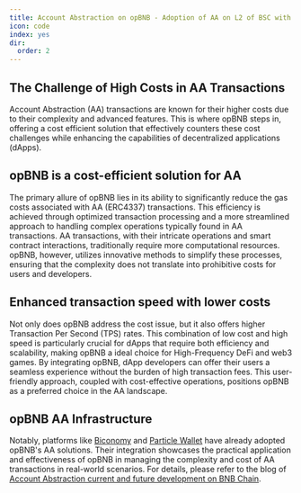 ```yaml
---
title: Account Abstraction on opBNB - Adoption of AA on L2 of BSC with cost efficiency
icon: code
index: yes
dir:
  order: 2
---
```


## The Challenge of High Costs in AA Transactions
Account Abstraction (AA) transactions are known for their higher costs due to their complexity and advanced features. This is where opBNB steps in, offering a cost efficient solution that effectively counters these cost challenges while enhancing the capabilities of decentralized applications (dApps).

## opBNB is a cost-efficient solution for AA 
The primary allure of opBNB lies in its ability to significantly reduce the gas costs associated with AA (ERC4337) transactions. This efficiency is achieved through optimized transaction processing and a more streamlined approach to handling complex operations typically found in AA transactions. AA transactions, with their intricate operations and smart contract interactions, traditionally require more computational resources. opBNB, however, utilizes innovative methods to simplify these processes, ensuring that the complexity does not translate into prohibitive costs for users and developers.

## Enhanced transaction speed with lower costs
Not only does opBNB address the cost issue, but it also offers higher Transaction Per Second (TPS) rates. This combination of low cost and high speed is particularly crucial for dApps that require both efficiency and scalability, making opBNB a ideal choice for High-Frequency DeFi and web3 games. By integrating opBNB, dApp developers can offer their users a seamless experience without the burden of high transaction fees. This user-friendly approach, coupled with cost-effective operations, positions opBNB as a preferred choice in the AA landscape.

## opBNB AA Infrastructure   

Notably, platforms like [Biconomy](https://docs.biconomy.io/supportedchains/) and [Particle Wallet](https://docs.particle.network/overview/available-networks) have already adopted opBNB's AA solutions. Their integration showcases the practical application and effectiveness of opBNB in managing the complexity and cost of AA transactions in real-world scenarios. For details, please refer to the blog of [Account Abstraction current and future development on BNB Chain](https://www.bnbchain.org/en/blog/account-abstraction-current-and-future-development-on-bnbchain-part-one). 







